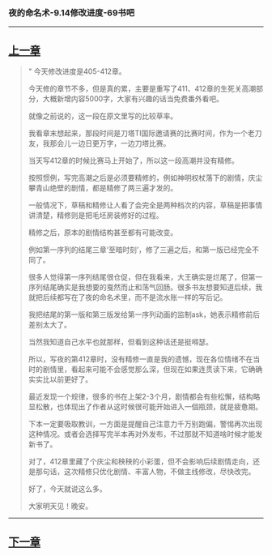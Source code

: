 ### 夜的命名术-9.14修改进度-69书吧

--------
[上一章](./7055dc967fcd7dcb017f6bd890e2cd7d.md)
--------


>
>
>
>"
>今天修改进度是405-412章。
>
>今天修的章节不多，但是真的累，主要是重写了411、412章的生死关高潮部分，大概新增内容5000字，大家有兴趣的话当免费番外看吧。
>
>就像之前说的，这一段在原文里写的比较草率。
>
>我看章末想起来，那段时间是刀塔TI国际邀请赛的比赛时间，作为一个老刀友，我那会儿一边日更万字，一边刀塔比赛。
>
>当天写412章的时候比赛马上开始了，所以这一段高潮并没有精修。
>
>按照惯例，写完高潮之后是必须要精修的，例如神明权杖落下的剧情，庆尘攀青山绝壁的剧情，都是精修了两三遍才发的。
>
>一般情况下，草稿和精修让人看了会完全是两种档次的内容，草稿是把事情讲清楚，精修则是把毛坯房装修好的过程。
>
>精修之后，原本的剧情结构甚至都有可能改变。
>
>例如第一序列的结尾三章‘至暗时刻’，修了三遍之后，和第一版已经完全不同了。
>
>很多人觉得第一序列结尾很仓促，但在我看来，大王确实是烂尾了，但第一序列结尾确实是我想要的戛然而止和荡气回肠。很多书友想要知道后续，我就把后续都写在了夜的命名术里，而不是流水账一样的写后记。
>
>我把结尾的第一版和第三版发给第一序列动画的监制ask，她表示精修前后差别太大了。
>
>当然我知道自己水平也就那样，但看到这种话还是挺嘚瑟。
>
>所以，写夜的第412章时，没有精修一直是我的遗憾，现在各位情绪不在当时的剧情里，看起来可能不会感觉那么深，但现在如果连贯读下来，它确确实实比以前更好了。
>
>最近发现一个规律，很多的书在上架2-3个月，剧情都会有些松懈，结构略显松散，也体现出了作者从这时候很可能开始进入一個瓶颈，就是疲惫期。
>
>下本一定要吸取教训，一方面是提醒自己注意力千万别跑偏，警惕再次出现这种情况。或者会选择写完半本再对外发布，不过那就不知道啥时候才能发新书了。
>
>对了，412章里藏了个庆尘和秧秧的小彩蛋，但不会影响后续剧情走向，还是那句话，这次精修只优化剧情、丰富人物，不做主线修改，尽快改完。
>
>好了，今天就说这么多。
>
>大家明天见！晚安。
>
>
>

--------
[下一章](./4d3fde724f463ed2b689f27d80553730.md)
--------
